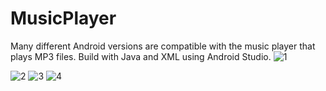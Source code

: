 # MusicPlayer
Many different Android versions are compatible with the music player that plays MP3 files. Build with Java and XML using Android Studio.
![1](https://user-images.githubusercontent.com/73280965/206441898-8c65ee4b-a772-4b40-9922-c987a0385c3a.jpeg)

![2](https://user-images.githubusercontent.com/73280965/206441909-de7b139c-eb80-4fb2-914f-aca8048410ff.jpeg)
![3](https://user-images.githubusercontent.com/73280965/206441925-aca67c84-3ff0-47da-b8f5-7c91a45a71a6.jpeg)
![4](https://user-images.githubusercontent.com/73280965/206441940-527d576f-2b62-43bb-9f7f-cf4ac01f508e.jpeg)
